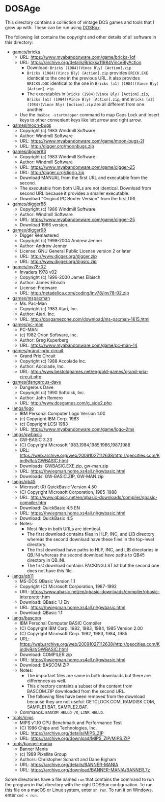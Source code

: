 DOSAge
======
This directory contains a collection of vintage DOS games and tools that
I grew up with. These can be run using [DOSBox][DOSBOX].

[DOSBOX]: http://www.dosbox.com/download.php?main=1

The following list contains the copyright and other details of all
software in this directory:

* [games/bricks](games/bricks)
  - URL: https://www.myabandonware.com/game/bricks-1qf
  - URL: https://archive.org/details/Bricksa11984VinceBlyAction
    - Download: `Bricks (1984)(Vince Bly) [Action].zip`
    - `Bricks (1984)(Vince Bly) [Action].zip` provides `BRICK.EXE`
      identical to the one in the previous URL. It
      also provides `BRICKS.DOC` identical to the one in
      `Bricks [a1] (1984)(Vince Bly) [Action].zip`.
    - The executables in `Bricks (1984)(Vince Bly) [Action].zip`,
      `Bricks [a1] (1984)(Vince Bly) [Action].zip`, and
      `Bricks [a2] (1984)(Vince Bly) [Action].zip` are all different
      from one another.
  - Use the `dosbox -startmapper` command to map Caps Lock and Insert
    keys to other convenient keys like left arrow and right arrow.
* [games/moon-bugs](games/moon-bugs)
  - Copyright (c) 1983 Windmill Software
  - Author: Windmill Software
  - URL: https://www.myabandonware.com/game/moon-bugs-2l
  - URL: http://digger.org/moonbugs.zip
* [games/digger83](games/digger83)
  - Copyright (c) 1983 Windmill Software
  - Author: Windmill Software
  - URL: https://www.myabandonware.com/game/digger-25
  - URL: http://digger.org/digrip.zip
  - Download MANUAL from the first URL and executable from the second.
  - The executable from both URLs are not identical. Download from
    second URL because it provides a smaller executable.
  - Download "Original PC Booter Version" from the first URL.
* [games/digger86](games/digger86)
  - Copyright (c) 1986 Windmill Software
  - Author: Windmill Software
  - URL: https://www.myabandonware.com/game/digger-25
  - Download 1986 version.
* [games/digger98](games/digger98)
  - Digger Remastered
  - Copyright (c) 1998-2004 Andrew Jenner
  - Author: Andrew Jenner
  - License: GNU General Public License version 2 or later
  - URL: http://www.digger.org/digger.zip
  - URL: http://www.digger.org/digsrc.zip
* [games/inv78-02](games/inv78-02)
  - Invaders 1978 v02
  - Copyright (c) 1996-2000 James Eibisch
  - Author: James Eibisch
  - License: Freeware
  - URL: http://netadelica.com/coding/inv78/inv78-02.zip
* [games/mspacman](games/mspacman)
  - Ms. Pac-Man
  - Copyright (c) 1983 Atari, Inc.
  - Author: Atari, Inc.
  - URL: http://dosgamezone.com/download/ms-pacman-1615.html
* [games/pc-man](games/pc-man)
  - PC-MAN
  - (c) 1982 Orion Software, Inc.
  - Author: Greg Kuperberg
  - URL: https://www.myabandonware.com/game/pc-man-14
* [games/grand-prix-circuit](games/grand-prix-circuit)
  - Grand Prix Circuit
  - Copyright (c) 1988 Accolade Inc.
  - Author: Accolade, Inc.
  - URL: http://www.bestoldgames.net/eng/old-games/grand-prix-circuit.php
* [games/dangerous-dave](games/dangerous-dave)
  - Dangerous Dave
  - Copyright (c) 1990 Softdisk, Inc.
  - Author: John Romero
  - URL: http://www.dosgames.com/g_side2.php
* [langs/logo](langs/logo)
  - IBM Personal Computer Logo Version 1.00
  - (c) Copyright IBM Corp. 1983
  - (c) Copyright LCSI 1983
  - URL: https://www.myabandonware.com/game/logo-2ms
* [langs/gwbasic](langs/gwbasic)
  - GW-BASIC 3.23
  - (C) Copyright Microsoft 1983,1984,1985,1986,1987,1988
  - URL: https://web.archive.org/web/20091027112638/http://geocities.com/KindlyRat/GWBASIC.html
  - Downloads: GWBASIC.EXE.zip, gw-man.zip
  - URL: https://hwiegman.home.xs4all.nl/gwbasic.html
  - Downloads: GW-BASIC.ZIP, GW-MAN.zip
* [langs/qb45](langs/qb45)
  - Microsoft (R) QuickBasic Version 4.50
  - (C) Copyright Microsoft Corporation, 1985-1988
  - URL: http://www.qbasic.net/en/qbasic-downloads/compiler/qbasic-compiler.htm
  - Download: QuickBasic 4.5 EN
  - URL: https://hwiegman.home.xs4all.nl/gwbasic.html
  - Download: QuickBasic 4.5
  - Notes:
    - Most files in both URLs are identical.
    - The first download contains files in HLP, INC, and LIB directory
      whereas the second download have these files in the top-level
      directory.
    - The first download have paths to HLP, INC, and LIB directories in
      QB.INI whereas the second download have paths to QB45 directory in
      QB.INI.
    - The first download contains PACKING.LST.lst but the second one
      does not have this file.
* [langs/qb11](langs/qb11)
  - MS-DOS QBasic Version 1.1
  - Copyright (C) Microsoft Corporation, 1987-1992
  - URL: https://www.qbasic.net/en/qbasic-downloads/compiler/qbasic-interpreter.htm
  - Download: QBasic 1.1 EN
  - URL: https://hwiegman.home.xs4all.nl/gwbasic.html
  - Download: QBasic 1.1
* [langs/bascom](langs/bascom)
  - IBM Personal Computer BASIC Compiler
  - (C) Copyright IBM Corp. 1982, 1983, 1984, 1985 Version 2.00
  - (C) Copyright Microsoft Corp. 1982, 1983, 1984, 1985
  - URL: https://web.archive.org/web/20091027112638/http://geocities.com/KindlyRat/GWBASIC.html
  - Download: COMPILER.zip
  - URL: https://hwiegman.home.xs4all.nl/gwbasic.html
  - Download: BASCOM.ZIP
  - Notes:
    - The important files are same in both downloads but there are
      differences as well.
    - This directory contains a subset of the content from BASCOM.ZIP
      downloaded from the second URL.
    - The following files have been removed from the download because
      they are not useful: GETCLOCK.COM, RAMDISK.COM, SAMPLE1.BAT,
      SAMPLE2.BAT.
  - Commands: `BASCOM HELLO /O`, `LINK HELLO`.
* [tools/mips](tools/mips)
  - MIPS v1.10 CPU Benchmark and Performance Test
  - (C) 1986 Chips and Technologies, Inc.
  - URL: https://archive.org/details/MIPS_ZIP
  - URL: https://archive.org/download/MIPS_ZIP/MIPS.ZIP
* [tools/banner-mania](tools/banner-mania)
  - Banner Mania
  - (c) 1989 Pixellite Group
  - Authors: Christopher Schardt and Dane Bigham
  - URL: https://archive.org/details/BANNER-MANIA
  - URL: https://archive.org/download/BANNER-MANIA/BANNER.7z

Some directories have a file named `run` that contains the command to
run the program in that directory with the right DOSBox configuration.
To run this file on a macOS or Linux system, enter `sh run`. To run it
on Windows, enter `cmd < run`.
